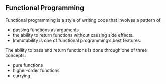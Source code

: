 ## Functional Programming

Functional programming is a style of writing code that involves a pattern of 
  - passing functions as arguments 
  - the ability to return functions without causing side effects.
  - Immutability is one of functional programming’s best features.

The ability to pass and return functions is done through one of three concepts: 
  - pure functions
  - higher-order functions
  - currying.

